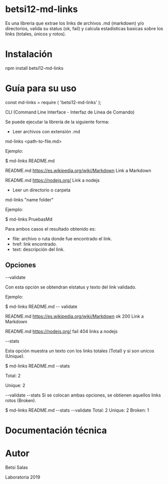 # betsi12-md-links

Es una libreria que extrae los links de archivos .md (markdown) y/o directorios, valida su status (ok, fail) y calcula estadisticas basicas sobre los links (totales, únicos y rotos).

# Instalación

npm install betsi12-md-links

# Guía para su uso

const md-links = require ( 'betsi12-md-links' );

CLI (Command Line Interface - Interfaz de Línea de Comando)

Se puede ejecutar la librería de la siguiente forma:

- Leer archivos con extensión .md

md-links <path-to-file.md>

Ejemplo:

$ md-links README.md

README.md https://es.wikipedia.org/wiki/Markdown Link a Markdown

README.md https://nodejs.org/ Link a nodejs

- Leer un directorio o carpeta

md-links "name folder"

Ejemplo:

$ md-links PruebasMd

Para ambos casos el resultado obtenido es:

- file: archivo o ruta donde fue encontrado el link.
- href: link encontrado.
- text: descripción del link.

## Opciones

--validate

Con esta opción se obtendran elstatus y texto del link validado.

Ejemplo:

$ md-links README.md -- validate

README.md https://es.wikipedia.org/wiki/Markdown ok 200 Link a Markdown

README.md https://nodejs.org/ fail 404 links a nodejs

--stats

Esta opción muestra un texto con los links totales (Total) y si son unicos (Unique).

$ md-links README.md --stats

Total: 2

Unique: 2



--validate --stats Si se colocan ambas opciones, se obtienen aquellos links rotos (Broken).

$ md-links README.md --stats --validate
Total: 2
Unique: 2
Broken: 1

# Documentación técnica


# Autor

Betsi Salas

Laboratoria 2019